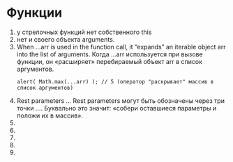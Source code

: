 # Функции

1. у стрелочных функций нет собственного this
1. нет и своего объекта arguments.
1. When ...arr is used in the function call, it “expands” an iterable object arr into the list of arguments.
    Когда ...arr используется при вызове функции, он «расширяет» перебираемый объект arr в список аргументов.
    ```let arr = [3, 5, 1];
    alert( Math.max(...arr) ); // 5 (оператор "раскрывает" массив в список аргументов)
    ```
1. Rest parameters ...
    Rest parameters могут быть обозначены через три точки .... Буквально это значит: «собери оставшиеся параметры и положи их в массив».
1. 
1. 
1. 
1. 
1. 
